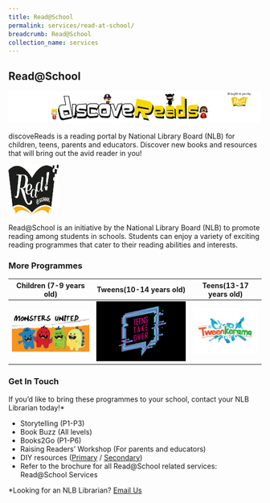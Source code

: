 ```yaml
---
title: Read@School
permalink: services/read-at-school/
breadcrumb: Read@School
collection_name: services
---
```

## **Read@School**

![Discovereads Logo](/images/discoveReadsbanner3.png)

discoveReads is a reading portal by National Library Board (NLB) for children, teens, parents and educators. Discover new books and resources that will bring out the avid reader in you!

<!-- ![Read@school Logo](/images/Read_Singapore_Read@school_pantone_secondary.jpg) -->

<img src="/images/Read_Singapore_Read@school_pantone_secondary.jpg" style="height: 100px; width: 100px;"> 

Read@School is an initiative by the National Library Board (NLB) to promote reading among students in schools. Students can enjoy a variety of exciting reading programmes that cater to their reading abilities and interests.

### **More Programmes**

<!-- ![Monsters United Logo](/images/readatschool/dr-banner.jpg){:height="100px" width="100px"} -->

<!-- ![Tweenkerama Logo](/images/readatschool/teens-takeover-logo-on-black.jpg){:height="100px" width="100px"} -->

<!-- ![Teens Take Over Logo](/images/readatschool/Tweenkerama-Logo.jpg){:height="100px" width="100px"} -->

| **Children (7-9 years old)**  | **Tweens(10-14 years old)** | **Teens(13-17 years old)** |
| ----------------------------- | --------------------------- | -------------------------- |
| ![Monsters United Logo](/images/readatschool/dr-banner.jpg) | ![Tweenkerama Logo](/images/readatschool/teens-takeover-logo-on-black.jpg) | ![Teens Take Over Logo](/images/readatschool/Tweenkerama-Logo.jpg) |

### **Get In Touch**

If  you’d like to bring these programmes to your school, contact your NLB Librarian today!*

* Storytelling (P1-P3)
* Book Buzz (All levels)
* Books2Go (P1-P6)
* Raising Readers’ Workshop (For parents and educators)
* DIY resources ([Primary](https://google.com) / [Secondary](https://google.com))
* Refer to the brochure for all Read@School related services: Read@School Services

*Looking for an NLB Librarian? [Email Us](mailto:enquiry@nlb.gov.sg)